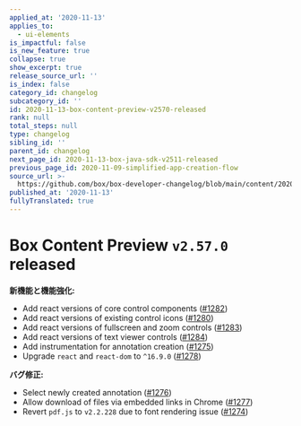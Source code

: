 ```yaml
---
applied_at: '2020-11-13'
applies_to:
  - ui-elements
is_impactful: false
is_new_feature: true
collapse: true
show_excerpt: true
release_source_url: ''
is_index: false
category_id: changelog
subcategory_id: ''
id: 2020-11-13-box-content-preview-v2570-released
rank: null
total_steps: null
type: changelog
sibling_id: ''
parent_id: changelog
next_page_id: 2020-11-13-box-java-sdk-v2511-released
previous_page_id: 2020-11-09-simplified-app-creation-flow
source_url: >-
  https://github.com/box/box-developer-changelog/blob/main/content/2020/11-13-box-content-preview-v2570-released.md
published_at: '2020-11-13'
fullyTranslated: true
---
```

# Box Content Preview `v2.57.0` released

**新機能と機能強化:**

* Add react versions of core control components ([#1282][1282])
* Add react versions of existing control icons ([#1280][1280])
* Add react versions of fullscreen and zoom controls ([#1283][1283])
* Add react versions of text viewer controls ([#1284][1284])
* Add instrumentation for annotation creation ([#1275][1275])
* Upgrade `react` and `react-dom` to `^16.9.0` ([#1278][1278])

**バグ修正:**

* Select newly created annotation ([#1276][1276])
* Allow download of files via embedded links in Chrome ([#1277][1277])
* Revert `pdf.js` to `v2.2.228` due to font rendering issue ([#1274][1274])

[1282]: https://github.com/box/box-content-preview/pull/1282

[1280]: https://github.com/box/box-content-preview/pull/1280

[1283]: https://github.com/box/box-content-preview/pull/1283

[1284]: https://github.com/box/box-content-preview/pull/1284

[1275]: https://github.com/box/box-content-preview/pull/1275

[1278]: https://github.com/box/box-content-preview/pull/1278

[1276]: https://github.com/box/box-content-preview/pull/1276

[1277]: https://github.com/box/box-content-preview/pull/1277

[1274]: https://github.com/box/box-content-preview/pull/1274
